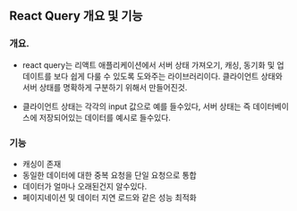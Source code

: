 ## React Query 개요 및 기능

### 개요.

- react query는 리액트 애플리케이션에서 서버 상태 가져오기, 캐싱, 동기화 및 업데이트를 보다 쉽게 다룰 수 있도록 도와주는 라이브러리이다. 클라이언트 상태와 서버 상태를 명확하게 구분하기 위해서 만들어진것.

- 클라이언트 상태는 각각의 input 값으로 예를 들수있다, 서버 상태는 즉 데이터베이스에 저장되어있는 데이터를 예시로 들수있다.

### 기능

- 캐싱이 존재
- 동일한 데이터에 대한 중복 요청을 단일 요청으로 통합
- 데이터가 얼마나 오래된건지 알수있다.
- 페이지네이션 및 데이터 지연 로드와 같은 성능 최적화

